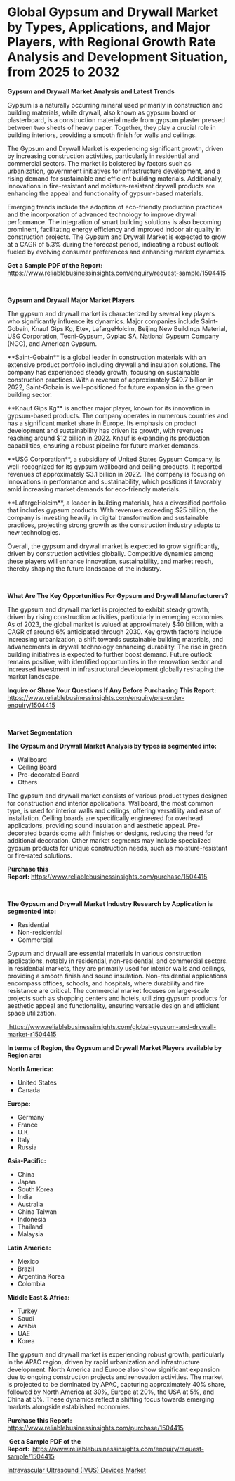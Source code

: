 <p><h1>Global Gypsum and Drywall Market by Types, Applications, and Major Players, with Regional Growth Rate Analysis and Development Situation, from 2025 to 2032</h1></p><p><strong>Gypsum and Drywall Market Analysis and Latest Trends</strong></p>
<p><p>Gypsum is a naturally occurring mineral used primarily in construction and building materials, while drywall, also known as gypsum board or plasterboard, is a construction material made from gypsum plaster pressed between two sheets of heavy paper. Together, they play a crucial role in building interiors, providing a smooth finish for walls and ceilings.</p><p>The Gypsum and Drywall Market is experiencing significant growth, driven by increasing construction activities, particularly in residential and commercial sectors. The market is bolstered by factors such as urbanization, government initiatives for infrastructure development, and a rising demand for sustainable and efficient building materials. Additionally, innovations in fire-resistant and moisture-resistant drywall products are enhancing the appeal and functionality of gypsum-based materials.</p><p>Emerging trends include the adoption of eco-friendly production practices and the incorporation of advanced technology to improve drywall performance. The integration of smart building solutions is also becoming prominent, facilitating energy efficiency and improved indoor air quality in construction projects. The Gypsum and Drywall Market is expected to grow at a CAGR of 5.3% during the forecast period, indicating a robust outlook fueled by evolving consumer preferences and enhancing market dynamics.</p></p>
<p><strong>Get a Sample PDF of the Report:&nbsp;</strong> <a href="https://www.reliablebusinessinsights.com/enquiry/request-sample/1504415?utm_campaign=2797&utm_medium=2&utm_source=Github&utm_content=ia&utm_term=23032025&utm_id=gypsum-and-drywall">https://www.reliablebusinessinsights.com/enquiry/request-sample/1504415</a></p>
<p>&nbsp;</p>
<p><strong>Gypsum and Drywall Major Market Players</strong></p>
<p><p>The gypsum and drywall market is characterized by several key players who significantly influence its dynamics. Major companies include Saint-Gobain, Knauf Gips Kg, Etex, LafargeHolcim, Beijing New Buildings Material, USG Corporation, Tecni-Gypsum, Gyplac SA, National Gypsum Company (NGC), and American Gypsum.</p><p>**Saint-Gobain** is a global leader in construction materials with an extensive product portfolio including drywall and insulation solutions. The company has experienced steady growth, focusing on sustainable construction practices. With a revenue of approximately $49.7 billion in 2022, Saint-Gobain is well-positioned for future expansion in the green building sector.</p><p>**Knauf Gips Kg** is another major player, known for its innovation in gypsum-based products. The company operates in numerous countries and has a significant market share in Europe. Its emphasis on product development and sustainability has driven its growth, with revenues reaching around $12 billion in 2022. Knauf is expanding its production capabilities, ensuring a robust pipeline for future market demands.</p><p>**USG Corporation**, a subsidiary of United States Gypsum Company, is well-recognized for its gypsum wallboard and ceiling products. It reported revenues of approximately $3.1 billion in 2022. The company is focusing on innovations in performance and sustainability, which positions it favorably amid increasing market demands for eco-friendly materials.</p><p>**LafargeHolcim**, a leader in building materials, has a diversified portfolio that includes gypsum products. With revenues exceeding $25 billion, the company is investing heavily in digital transformation and sustainable practices, projecting strong growth as the construction industry adapts to new technologies.</p><p>Overall, the gypsum and drywall market is expected to grow significantly, driven by construction activities globally. Competitive dynamics among these players will enhance innovation, sustainability, and market reach, thereby shaping the future landscape of the industry.</p></p>
<p>&nbsp;</p>
<p><strong>What Are The Key Opportunities For Gypsum and Drywall Manufacturers?</strong></p>
<p><p>The gypsum and drywall market is projected to exhibit steady growth, driven by rising construction activities, particularly in emerging economies. As of 2023, the global market is valued at approximately $40 billion, with a CAGR of around 6% anticipated through 2030. Key growth factors include increasing urbanization, a shift towards sustainable building materials, and advancements in drywall technology enhancing durability. The rise in green building initiatives is expected to further boost demand. Future outlook remains positive, with identified opportunities in the renovation sector and increased investment in infrastructural development globally reshaping the market landscape.</p></p>
<p><strong>Inquire or Share Your Questions If Any Before Purchasing This Report:</strong> <a href="https://www.reliablebusinessinsights.com/enquiry/pre-order-enquiry/1504415?utm_campaign=2797&utm_medium=2&utm_source=Github&utm_content=ia&utm_term=23032025&utm_id=gypsum-and-drywall">https://www.reliablebusinessinsights.com/enquiry/pre-order-enquiry/1504415</a></p>
<p>&nbsp;</p>
<p><strong>Market Segmentation</strong></p>
<p><strong>The Gypsum and Drywall Market Analysis by types is segmented into:</strong></p>
<p><ul><li>Wallboard</li><li>Ceiling Board</li><li>Pre-decorated Board</li><li>Others</li></ul></p>
<p><p>The gypsum and drywall market consists of various product types designed for construction and interior applications. Wallboard, the most common type, is used for interior walls and ceilings, offering versatility and ease of installation. Ceiling boards are specifically engineered for overhead applications, providing sound insulation and aesthetic appeal. Pre-decorated boards come with finishes or designs, reducing the need for additional decoration. Other market segments may include specialized gypsum products for unique construction needs, such as moisture-resistant or fire-rated solutions.</p></p>
<p><strong>Purchase this Report:&nbsp;</strong><a href="https://www.reliablebusinessinsights.com/purchase/1504415?utm_campaign=2797&utm_medium=2&utm_source=Github&utm_content=ia&utm_term=23032025&utm_id=gypsum-and-drywall">https://www.reliablebusinessinsights.com/purchase/1504415</a></p>
<p>&nbsp;</p>
<p><strong>The Gypsum and Drywall Market Industry Research by Application is segmented into:</strong></p>
<p><ul><li>Residential</li><li>Non-residential</li><li>Commercial</li></ul></p>
<p><p>Gypsum and drywall are essential materials in various construction applications, notably in residential, non-residential, and commercial sectors. In residential markets, they are primarily used for interior walls and ceilings, providing a smooth finish and sound insulation. Non-residential applications encompass offices, schools, and hospitals, where durability and fire resistance are critical. The commercial market focuses on large-scale projects such as shopping centers and hotels, utilizing gypsum products for aesthetic appeal and functionality, ensuring versatile design and efficient space utilization.</p></p>
<p><a href="https://www.reliablebusinessinsights.com/global-gypsum-and-drywall-market-r1504415?utm_campaign=2797&utm_medium=2&utm_source=Github&utm_content=ia&utm_term=23032025&utm_id=gypsum-and-drywall">&nbsp;https://www.reliablebusinessinsights.com/global-gypsum-and-drywall-market-r1504415</a></p>
<p><strong>In terms of Region, the Gypsum and Drywall Market Players available by Region are:</strong></p>
<p>
    <p> <strong> North America: </strong>
        <ul>
            <li>United States</li>
            <li>Canada</li>
        </ul>
        </p> 
    <p> <strong> Europe: </strong>
        <ul>
            <li>Germany</li>
            <li>France</li>
            <li>U.K.</li>
            <li>Italy</li>
            <li>Russia</li>
        </ul>
        </p> 
    <p> <strong> Asia-Pacific: </strong>
        <ul>
            <li>China</li>
            <li>Japan</li>
            <li>South Korea</li>
            <li>India</li>
            <li>Australia</li>
            <li>China Taiwan</li>
            <li>Indonesia</li>
            <li>Thailand</li>
            <li>Malaysia</li>
        </ul>
        </p> 
    <p> <strong> Latin America: </strong>
        <ul>
            <li>Mexico</li>
            <li>Brazil</li>
            <li>Argentina Korea</li>
            <li>Colombia</li>
        </ul>
        </p> 
    <p> <strong> Middle East & Africa: </strong>
        <ul>
            <li>Turkey</li>
            <li>Saudi</li>
            <li>Arabia</li>
            <li>UAE</li>
            <li>Korea</li>
        </ul>
    </p>
    </p>
<p><p>The gypsum and drywall market is experiencing robust growth, particularly in the APAC region, driven by rapid urbanization and infrastructure development. North America and Europe also show significant expansion due to ongoing construction projects and renovation activities. The market is projected to be dominated by APAC, capturing approximately 40% share, followed by North America at 30%, Europe at 20%, the USA at 5%, and China at 5%. These dynamics reflect a shifting focus towards emerging markets alongside established economies.</p></p>
<p><strong>Purchase this Report: </strong><a href="https://www.reliablebusinessinsights.com/purchase/1504415?utm_campaign=2797&utm_medium=2&utm_source=Github&utm_content=ia&utm_term=23032025&utm_id=gypsum-and-drywall">https://www.reliablebusinessinsights.com/purchase/1504415</a></p>
<p>&nbsp;<strong>Get a Sample PDF of the Report:&nbsp;&nbsp;</strong><a href="https://www.reliablebusinessinsights.com/enquiry/request-sample/1504415?utm_campaign=2797&utm_medium=2&utm_source=Github&utm_content=ia&utm_term=23032025&utm_id=gypsum-and-drywall">https://www.reliablebusinessinsights.com/enquiry/request-sample/1504415</a></p>
<p><strong></strong></p>
<p><p><a href="https://github.com/abedlagagica4/Market-Research-Report-List-1/blob/main/intravascular-ultrasound-ivus-devices-market.md?utm_campaign=2797&utm_medium=2&utm_source=Github&utm_content=ia&utm_term=23032025&utm_id=gypsum-and-drywall">Intravascular Ultrasound (IVUS) Devices Market</a></p></p>
